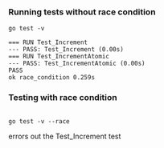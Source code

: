 ### Running tests without race condition

```
go test -v
```

```
=== RUN Test_Increment
--- PASS: Test_Increment (0.00s)
=== RUN Test_IncrementAtomic
--- PASS: Test_IncrementAtomic (0.00s)
PASS
ok race_condition 0.259s

```

### Testing with race condition

```

go test -v --race

```

errors out the Test_Increment test

```

```
